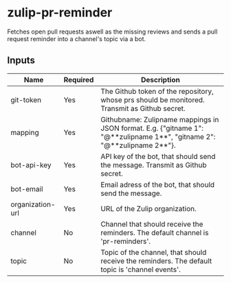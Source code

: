 # zulip-pr-reminder

Fetches open pull requests aswell as the missing reviews and sends a pull request reminder into a channel's topic via a bot.

## Inputs

| Name            | Required   | Description                                                                                                                  |
|-----------------|------------|------------------------------------------------------------------------------------------------------------------------------|
| git-token       | Yes        | The Github token of the repository, whose prs should be monitored. Transmit as Github secret.                                |
| mapping         | Yes        | Githubname: Zulipname mappings in JSON format. E.g. {"gitname 1": "@\*\*zulipname 1**", "gitname 2": "@\*\*zulipname 2\*\*"}.|
| bot-api-key     | Yes        | API key of the bot, that should send the message. Transmit as Github secret.                                                 |
| bot-email       | Yes        | Email adress of the bot, that should send the message.                                                                       |
| organization-url| Yes        | URL of the Zulip organization.                                                                                               |
| channel         | No         | Channel that should receive the reminders. The default channel is 'pr-reminders'.                                            |
| topic           | No         | Topic of the channel, that should receive the reminders. The default topic is 'channel events'.                              |
